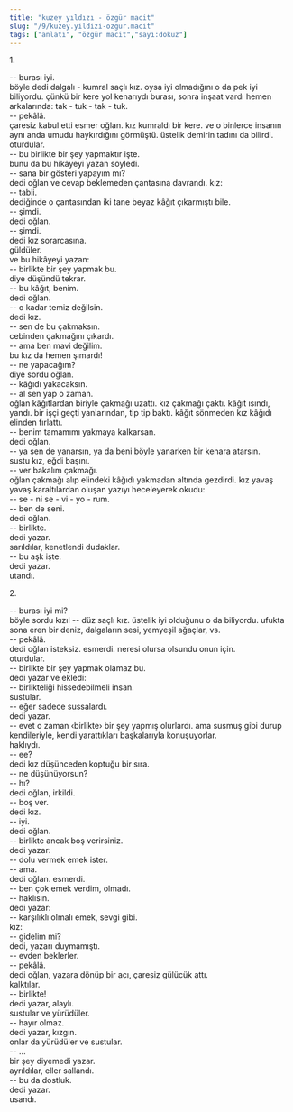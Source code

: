 ```yaml
---
title: "kuzey yıldızı - özgür macit"
slug: "/9/kuzey.yildizi-ozgur.macit"
tags: ["anlatı", "özgür macit","sayı:dokuz"]
---
```

1\.

-- burası iyi.  
böyle dedi dalgalı - kumral saçlı kız. oysa iyi olmadığını o da pek iyi
biliyordu. çünkü bir kere yol kenarıydı burası, sonra inşaat vardı hemen
arkalarında: tak - tuk - tak - tuk.\
-- pekâlâ.\
çaresiz kabul etti esmer oğlan. kız kumraldı bir kere. ve o binlerce
insanın aynı anda umudu haykırdığını görmüştü. üstelik demirin tadını da
bilirdi.\
oturdular.\
-- bu birlikte bir şey yapmaktır işte.\
bunu da bu hikâyeyi yazan söyledi.\
-- sana bir gösteri yapayım mı?\
dedi oğlan ve cevap beklemeden çantasına davrandı. kız:\
-- tabii.\
dediğinde o çantasından iki tane beyaz kâğıt çıkarmıştı bile.\
-- şimdi.\
dedi oğlan.\
-- şimdi.\
dedi kız sorarcasına.\
güldüler.\
ve bu hikâyeyi yazan:\
-- birlikte bir şey yapmak bu.\
diye düşündü tekrar.\
-- bu kâğıt, benim.\
dedi oğlan.\
-- o kadar temiz değilsin.\
dedi kız.\
-- sen de bu çakmaksın.\
cebinden çakmağını çıkardı.\
-- ama ben mavi değilim.\
bu kız da hemen şımardı!\
-- ne yapacağım?\
diye sordu oğlan.\
-- kâğıdı yakacaksın.\
-- al sen yap o zaman.\
oğlan kâğıtlardan biriyle çakmağı uzattı. kız çakmağı çaktı. kâğıt
ısındı, yandı. bir işçi geçti yanlarından, tip tip baktı. kâğıt sönmeden
kız kâğıdı elinden fırlattı.\
-- benim tamamımı yakmaya kalkarsan.\
dedi oğlan.\
-- ya sen de yanarsın, ya da beni böyle yanarken bir kenara atarsın.\
sustu kız, eğdi başını.\
-- ver bakalım çakmağı.\
oğlan çakmağı alıp elindeki kâğıdı yakmadan altında gezdirdi. kız yavaş
yavaş karaltılardan oluşan yazıyı heceleyerek okudu:\
-- se - ni se - vi - yo - rum.\
-- ben de seni.\
dedi oğlan.\
-- birlikte.\
dedi yazar.\
sarıldılar, kenetlendi dudaklar.\
-- bu aşk işte.\
dedi yazar.\
utandı.

2\.

-- burası iyi mi?\
böyle sordu kızıl -- düz saçlı kız. üstelik iyi olduğunu o da biliyordu.
ufukta sona eren bir deniz, dalgaların sesi, yemyeşil ağaçlar, vs.\
-- pekâlâ.\
dedi oğlan isteksiz. esmerdi. neresi olursa olsundu onun için.\
oturdular.\
-- birlikte bir şey yapmak olamaz bu.\
dedi yazar ve ekledi:\
-- birlikteliği hissedebilmeli insan.\
sustular.\
-- eğer sadece sussalardı.\
dedi yazar.\
-- evet o zaman ‹birlikte› bir şey yapmış olurlardı. ama susmuş gibi
durup kendileriyle, kendi yarattıkları başkalarıyla konuşuyorlar.\
haklıydı.\
-- ee?\
dedi kız düşünceden koptuğu bir sıra.\
-- ne düşünüyorsun?\
-- hı?\
dedi oğlan, irkildi.\
-- boş ver.\
dedi kız.\
-- iyi.\
dedi oğlan.\
-- birlikte ancak boş verirsiniz.\
dedi yazar:\
-- dolu vermek emek ister.\
-- ama.\
dedi oğlan. esmerdi.\
-- ben çok emek verdim, olmadı.\
-- haklısın.\
dedi yazar:\
-- karşılıklı olmalı emek, sevgi gibi.\
kız:\
-- gidelim mi?\
dedi, yazarı duymamıştı.\
-- evden beklerler.\
-- pekâlâ.\
dedi oğlan, yazara dönüp bir acı, çaresiz gülücük attı.\
kalktılar.\
-- birlikte!\
dedi yazar, alaylı.\
sustular ve yürüdüler.\
-- hayır olmaz.\
dedi yazar, kızgın.\
onlar da yürüdüler ve sustular.\
-- ...\
bir şey diyemedi yazar.\
ayrıldılar, eller sallandı.\
-- bu da dostluk.\
dedi yazar.\
usandı.

